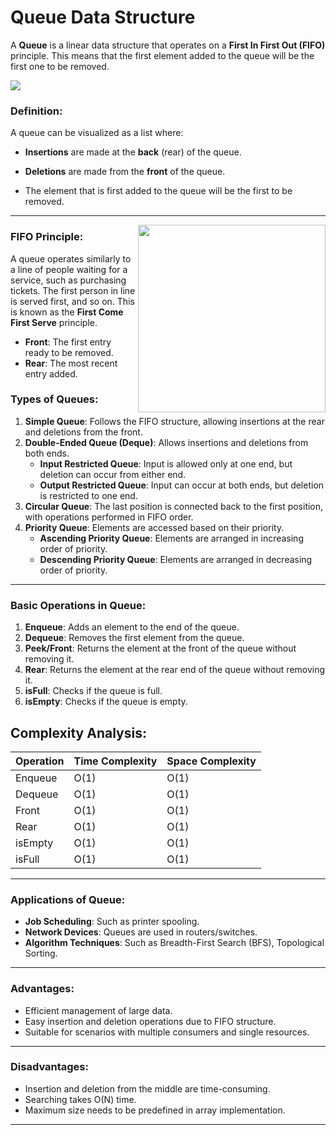 # Queue Data Structure


A **Queue** is a linear data structure that operates on a **First In First Out (FIFO)** principle. This means that the first element added to the queue will be the first one to be removed.

<img src="https://media.geeksforgeeks.org/wp-content/uploads/20221209094646/Queue-768.png">

### Definition:
A queue can be visualized as a list where:
- **Insertions** are made at the **back** (rear) of the queue.
- **Deletions** are made from the **front** of the queue.
  
- The element that is first added to the queue will be the first to be removed.
---

<img src="https://media.geeksforgeeks.org/wp-content/uploads/20240410122927/FIFO-Principle-(First-In-First-Out).webp" align="right" width="300">

### FIFO Principle:

A queue operates similarly to a line of people waiting for a service, such as purchasing tickets. The first person in line is served first, and so on. This is known as the **First Come First Serve** principle. 
- **Front**: The first entry ready to be removed.
- **Rear**: The most recent entry added.

### Types of Queues:
1. **Simple Queue**: Follows the FIFO structure, allowing insertions at the rear and deletions from the front.
2. **Double-Ended Queue (Deque)**: Allows insertions and deletions from both ends. 
   - **Input Restricted Queue**: Input is allowed only at one end, but deletion can occur from either end.
   - **Output Restricted Queue**: Input can occur at both ends, but deletion is restricted to one end.
3. **Circular Queue**: The last position is connected back to the first position, with operations performed in FIFO order.
4. **Priority Queue**: Elements are accessed based on their priority.
   - **Ascending Priority Queue**: Elements are arranged in increasing order of priority.
   - **Descending Priority Queue**: Elements are arranged in decreasing order of priority.
---
### Basic Operations in Queue:
1. **Enqueue**: Adds an element to the end of the queue.
2. **Dequeue**: Removes the first element from the queue.
3. **Peek/Front**: Returns the element at the front of the queue without removing it.
4. **Rear**: Returns the element at the rear end of the queue without removing it.
5. **isFull**: Checks if the queue is full.
6. **isEmpty**: Checks if the queue is empty.


## Complexity Analysis:
| Operation | Time Complexity | Space Complexity |
|-----------|-----------------|------------------|
| Enqueue   | O(1)            | O(1)             |
| Dequeue   | O(1)            | O(1)             |
| Front     | O(1)            | O(1)             |
| Rear      | O(1)            | O(1)             |
| isEmpty   | O(1)            | O(1)             |
| isFull    | O(1)            | O(1)             |

---
### Applications of Queue:
- **Job Scheduling**: Such as printer spooling.
- **Network Devices**: Queues are used in routers/switches.
- **Algorithm Techniques**: Such as Breadth-First Search (BFS), Topological Sorting.
---
### Advantages:
- Efficient management of large data.
- Easy insertion and deletion operations due to FIFO structure.
- Suitable for scenarios with multiple consumers and single resources.
---
### Disadvantages:
- Insertion and deletion from the middle are time-consuming.
- Searching takes O(N) time.
- Maximum size needs to be predefined in array implementation.
---
